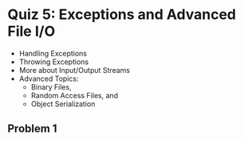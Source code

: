 <style type="text/css">ol { list-style-type: upper-alpha; }</style>

# Quiz 5: Exceptions and Advanced File I/O

- Handling Exceptions
- Throwing Exceptions
- More about Input/Output Streams
- Advanced Topics:
  - Binary Files,
  - Random Access Files, and
  - Object Serialization

## Problem 1
